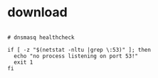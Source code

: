 # download



```shell

# dnsmasq healthcheck

if [ -z "$(netstat -nltu |grep \:53)" ]; then
  echo "no process listening on port 53!"
  exit 1
fi

```
